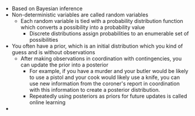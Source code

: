 * Based on Bayesian inference
* Non-deterministic variables are called random variables
	* Each random variable is tied with a probability distribution function which converts a possibility into a probability value
		* Discrete distributions assign probabilities to an enumerable set of possibilities
* You often have a prior, which is an initial distribution which you kind of guess and is without observations
	* After making observations in coordination with contingencies, you can update the prior into a posterior
		* For example, if you have a murder and your butler would be likely to use a pistol and your cook would likely use a knife, you can use new information from the coroner's report in coordination with this information to create a posterior distribution.
		* Repeatedly using posteriors as priors for future updates is called online learning
* 